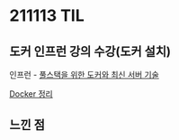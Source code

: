 # 211113 TIL

## 도커 인프런 강의 수강(도커 설치)

인프런 - [풀스택을 위한 도커와 최신 서버 기술](https://www.inflearn.com/course/%EC%84%9C%EB%B2%84%EA%B8%B0%EC%88%A0-%ED%92%80%EC%8A%A4%ED%83%9D-3/dashboard)

[Docker 정리](https://wonderful-sloth-538.notion.site/Docker-6bc4ebe08cf943b69f241a35c417b3a2)

## 느낀 점
